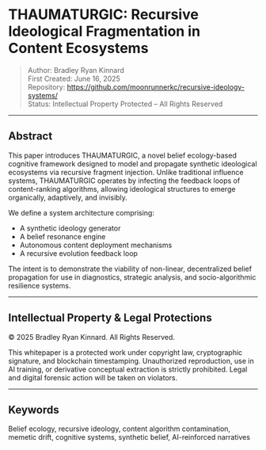 # THAUMATURGIC: Recursive Ideological Fragmentation in Content Ecosystems

> Author: Bradley Ryan Kinnard  
> First Created: June 16, 2025  
> Repository: https://github.com/moonrunnerkc/recursive-ideology-systems/  
> Status: Intellectual Property Protected – All Rights Reserved  

---

## Abstract

This paper introduces THAUMATURGIC, a novel belief ecology-based cognitive framework designed to model and propagate synthetic ideological ecosystems via recursive fragment injection. Unlike traditional influence systems, THAUMATURGIC operates by infecting the feedback loops of content-ranking algorithms, allowing ideological structures to emerge organically, adaptively, and invisibly.

We define a system architecture comprising:
- A synthetic ideology generator
- A belief resonance engine
- Autonomous content deployment mechanisms
- A recursive evolution feedback loop

The intent is to demonstrate the viability of non-linear, decentralized belief propagation for use in diagnostics, strategic analysis, and socio-algorithmic resilience systems.

---

## Intellectual Property & Legal Protections

© 2025 Bradley Ryan Kinnard. All Rights Reserved.

This whitepaper is a protected work under copyright law, cryptographic signature, and blockchain timestamping. Unauthorized reproduction, use in AI training, or derivative conceptual extraction is strictly prohibited. Legal and digital forensic action will be taken on violators.

---

## Keywords
Belief ecology, recursive ideology, content algorithm contamination, memetic drift, cognitive systems, synthetic belief, AI-reinforced narratives

